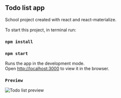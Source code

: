 ## Todo list app

School project created with react and react-materialize.<br />
<br />
To start this project, in terminal run:

### `npm install`
### `npm start`
Runs the app in the development mode.<br />
Open [http://localhost:3000](http://localhost:3000) to view it in the browser.

### `Preview`
![Todo list preview](http://privat.bahnhof.se/wb383509/github-prev/preview-todolist.gif)


